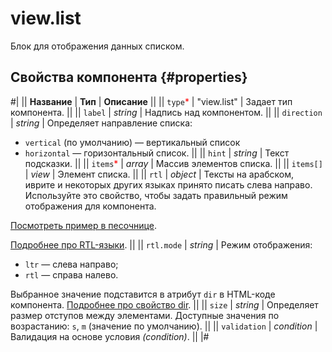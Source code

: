 # view.list

Блок для отображения данных списком.

## Свойства компонента {#properties}

#|
|| **Название** | **Тип** | **Описание** ||
|| `type`<span style="color: red">\*</span> | "view.list" | Задает тип компонента. ||
|| `label` | _string_ | Надпись над компонентом. ||
|| `direction` | _string_ | Определяет направление списка:

- `vertical` (по умолчанию) — вертикальный список
- `horizontal` — горизонтальный список. ||
  || `hint` | _string_ | Текст подсказки. ||
  || `items`<span style="color: red">\*</span> | _array_ | Массив элементов списка. ||
  || `items[]` | _view_ | Элемент списка. ||
  || `rtl` | _object_ | Тексты на арабском, иврите и некоторых других языках принято писать слева направо. Используйте это свойство, чтобы задать правильный режим отображения для компонента.

[Посмотреть пример в песочнице](https://clck.ru/amHBJ).

[Подробнее про RTL-языки](https://www.w3.org/International/questions/qa-scripts).
||
|| `rtl.mode` | _string_ | Режим отображения:

- `ltr` — слева направо;
- `rtl` — справа налево.

Выбранное значение подставится в атрибут `dir` в HTML-коде компонента. [Подробнее про свойство dir](https://www.w3.org/International/questions/qa-html-dir). ||
|| `size` | _string_ | Определяет размер отступов между элементами. Доступные значения по возрастанию: `s`, `m` (значение по умолчанию). ||
|| `validation` | _condition_ | Валидация на основе условия _(condition)_. ||
|#
